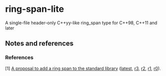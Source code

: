 # ring-span-lite
A single-file header-only C++yy-like ring_span type for C++98, C++11 and later

Notes and references
--------------------
### References
[1] [A proposal to add a ring span to the standard library](http://wg21.link/p0059) ([latest](http://wg21.link/p0059), [r3](http://wg21.link/p0059r3), [r2](http://wg21.link/p0059r2), [r1](http://wg21.link/p0059r1), [r0](http://wg21.link/p0059r0)).  
